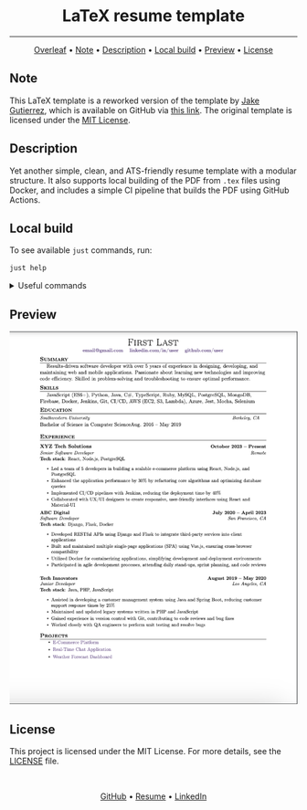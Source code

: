 <h1 align="center">
  LaTeX resume template
</h1>

<hr>

<p align="center">
  <a href="#">Overleaf</a> •
  <a href="#note">Note</a> •
  <a href="#description">Description</a> •
  <a href="#local-build">Local build</a> •
  <a href="#preview">Preview</a> •
  <a href="#license">License</a>
</p>

## Note
This LaTeX template is a reworked version of the template by [Jake Gutierrez](https://github.com/jakegut), 
which is available on GitHub via [this link](https://github.com/jakegut/resume). 
The original template is licensed under the [MIT License](https://github.com/jakegut/resume/blob/master/LICENSE).

## Description
Yet another simple, clean, and ATS-friendly resume template with a modular structure.
It also supports local building of the PDF from `.tex` files using Docker,
and includes a simple CI pipeline that builds the PDF using GitHub Actions.


## Local build
To see available `just` commands, run:
```bash
just help
```

<details>
<summary>Useful commands</summary>

Build the image:
```bash
just build
```

Convert `.tex` to `.pdf`:
```bash
just run
```

Format `.tex` files and build the PDF:
```bash
just run-format
```

Remove all `.bak` files:
```bash
just remove-bak
```

Run LaTeX linter:
```bash
just run-linter
```
</details>

## Preview
![alt tag](resume/example.png)

## License
This project is licensed under the MIT License. For more details, see the [LICENSE](./LICENSE) file.

<br>
<p align="center">
  <a href="https://github.com/mrKazzila">GitHub</a> •
  <a href="https://mrkazzila.com">Resume</a> •
  <a href="https://www.linkedin.com/in/i-kazakov/">LinkedIn</a>
</p>

